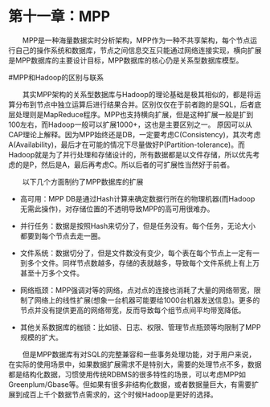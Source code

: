 # 第十一章：MPP

　　MPP是一种海量数据实时分析架构，MPP作为一种不共享架构，每个节点运行自己的操作系统和数据库，节点之间信息交互只能通过网络连接实现，横向扩展是MPP数据库的主要设计目标，MPP数据库的核心仍是关系型数据库模型。

#MPP和Hadoop的区别与联系

    
　　其实MPP架构的关系型数据库与Hadoop的理论基础是极其相似的，都是将运算分布到节点中独立运算后进行结果合并。区别仅仅在于前者跑的是SQL，后者底层处理则是MapReduce程序。MPP也支持横向扩展，但是这种扩展一般是扩到100左右，而Hadoop一般可以扩展1000+，这也是主要区别之一。
    原因可以从CAP理论上解释。因为MPP始终还是DB，一定要考虑C(Consistency)，其次考虑 A(Availability)，最后才在可能的情况下尽量做好P(Partition-tolerance)。而Hadoop就是为了并行处理和存储设计的，所有数据都是以文件存储，所以优先考虑的是P，然后是A，最后再考虑C。所以后者的可扩展性当然好于前者。

　　以下几个方面制约了MPP数据库的扩展

- 高可用：MPP DB是通过Hash计算来确定数据行所在的物理机器(而Hadoop无需此操作)，对存储位置的不透明导致MPP的高可用很难办。

- 并行任务：数据是按照Hash来切分了，但是任务没有。每个任务，无论大小都要到每个节点去走一圈。

- 文件系统：数据切分了，但是文件数没有变少，每个表在每个节点上一定有一到多个文件。同样节点数越多，存储的表就越多，导致每个文件系统上有上万甚至十万多个文件。

- 网络瓶颈：MPP强调对等的网络，点对点的连接也消耗了大量的网络带宽，限制了网络上的线性扩展(想象一台机器可能要给1000台机器发送信息)。更多的节点并没有提供更高的网络带宽，反而导致每个组节点间平均带宽降低。

- 其他关系数据库的枷锁：比如锁、日志、权限、管理节点瓶颈等均限制了MPP规模的扩大。


　　但是MPP数据库有对SQL的完整兼容和一些事务处理功能，对于用户来说，在实际的使用场景中，如果数据扩展需求不是特别大，需要的处理节点不多，数据都是结构化数据，习惯使用传统RDBMS的很多特性的场景，可以考虑MPP如Greenplum/Gbase等。但如果有很多非结构化数据，或者数据量巨大，有需要扩展到成百上千个数据节点需求的，这个时候Hadoop是更好的选择。

